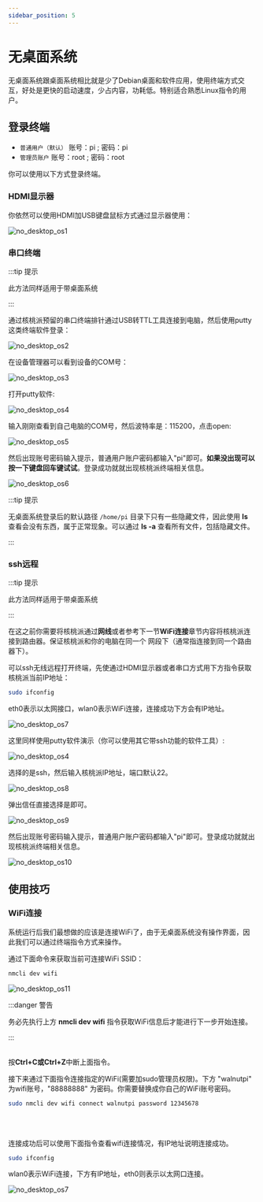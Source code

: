 ```yaml
---
sidebar_position: 5
---
```


# 无桌面系统

无桌面系统跟桌面系统相比就是少了Debian桌面和软件应用，使用终端方式交互，好处是更快的启动速度，少占内容，功耗低。特别适合熟悉Linux指令的用户。

## 登录终端

- `普通用户（默认）` 账号：pi ; 密码：pi
- `管理员账户` 账号：root ; 密码：root

你可以使用以下方式登录终端。

### HDMI显示器

你依然可以使用HDMI加USB键盘鼠标方式通过显示器使用：

![no_desktop_os1](./img/no_desktop_os/no_desktop_os1.png)

### 串口终端

:::tip 提示

此方法同样适用于带桌面系统

:::

通过核桃派预留的串口终端排针通过USB转TTL工具连接到电脑，然后使用putty这类终端软件登录：

![no_desktop_os2](./img/no_desktop_os/no_desktop_os2.png)

在设备管理器可以看到设备的COM号：

![no_desktop_os3](./img/no_desktop_os/no_desktop_os3.png)

打开putty软件:

![no_desktop_os4](./img/no_desktop_os/no_desktop_os4.png)

输入刚刚查看到自己电脑的COM号，然后波特率是：115200，点击open:

![no_desktop_os5](./img/no_desktop_os/no_desktop_os5.png)

然后出现账号密码输入提示，普通用户账户密码都输入"pi"即可。**如果没出现可以按一下键盘回车键试试**。登录成功就就出现核桃派终端相关信息。

![no_desktop_os6](./img/no_desktop_os/no_desktop_os6.png)

:::tip 提示

无桌面系统登录后的默认路径 `/home/pi` 目录下只有一些隐藏文件，因此使用 **ls** 查看会没有东西，属于正常现象。可以通过 **ls -a** 查看所有文件，包括隐藏文件。

:::

### ssh远程

:::tip 提示

此方法同样适用于带桌面系统

:::

在这之前你需要将核桃派通过**网线**或者参考下一节**WiFi连接**章节内容将核桃派连接到路由器。保证核桃派和你的电脑在同一个 网段下（通常指连接到同一个路由器下）。

可以ssh无线远程打开终端，先使通过HDMI显示器或者串口方式用下方指令获取核桃派当前IP地址：
```bash
sudo ifconfig
```
eth0表示以太网接口，wlan0表示WiFi连接，连接成功下方会有IP地址。

![no_desktop_os7](./img/no_desktop_os/no_desktop_os7.png)

这里同样使用putty软件演示（你可以使用其它带ssh功能的软件工具）:

![no_desktop_os4](./img/no_desktop_os/no_desktop_os4.png)

选择的是ssh，然后输入核桃派IP地址，端口默认22。

![no_desktop_os8](./img/no_desktop_os/no_desktop_os8.png)

弹出信任直接选择是即可。

![no_desktop_os9](./img/no_desktop_os/no_desktop_os9.png)

然后出现账号密码输入提示，普通用户账户密码都输入"pi"即可。登录成功就就出现核桃派终端相关信息。

![no_desktop_os10](./img/no_desktop_os/no_desktop_os10.png)

## 使用技巧

### WiFi连接

系统运行后我们最想做的应该是连接WiFi了，由于无桌面系统没有操作界面，因此我们可以通过终端指令方式来操作。

通过下面命令来获取当前可连接WiFi SSID：
```bash
nmcli dev wifi
```

![no_desktop_os11](./img/no_desktop_os/no_desktop_os11.png)


:::danger 警告

务必先执行上方 **nmcli dev wifi** 指令获取WiFi信息后才能进行下一步开始连接。

:::
<br></br>

按**Ctrl+C或Ctrl+Z**中断上面指令。

接下来通过下面指令连接指定的WiFi(需要加sudo管理员权限)。下方 "walnutpi" 为wifi账号，"88888888" 为密码。你需要替换成你自己的WiFi账号密码。
```bash
sudo nmcli dev wifi connect walnutpi password 12345678
```
<br></br>

连接成功后可以使用下面指令查看wifi连接情况，有IP地址说明连接成功。
```bash
sudo ifconfig
```
wlan0表示WiFi连接，下方有IP地址，eth0则表示以太网口连接。

![no_desktop_os7](./img/no_desktop_os/no_desktop_os7.png)





